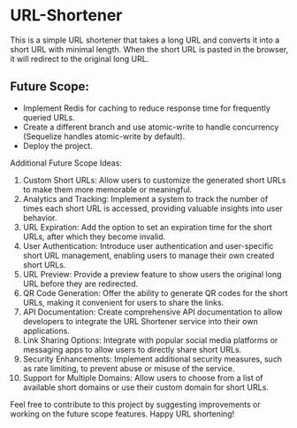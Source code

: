 # URL-Shortener

This is a simple URL shortener that takes a long URL and converts it into a short URL with minimal length. When the short URL is pasted in the browser, it will redirect to the original long URL.

## Future Scope:
- Implement Redis for caching to reduce response time for frequently queried URLs.
- Create a different branch and use atomic-write to handle concurrency (Sequelize handles atomic-write by default).
- Deploy the project.

Additional Future Scope Ideas:
1. Custom Short URLs: Allow users to customize the generated short URLs to make them more memorable or meaningful.
2. Analytics and Tracking: Implement a system to track the number of times each short URL is accessed, providing valuable insights into user behavior.
3. URL Expiration: Add the option to set an expiration time for the short URLs, after which they become invalid.
4. User Authentication: Introduce user authentication and user-specific short URL management, enabling users to manage their own created short URLs.
5. URL Preview: Provide a preview feature to show users the original long URL before they are redirected.
6. QR Code Generation: Offer the ability to generate QR codes for the short URLs, making it convenient for users to share the links.
7. API Documentation: Create comprehensive API documentation to allow developers to integrate the URL Shortener service into their own applications.
8. Link Sharing Options: Integrate with popular social media platforms or messaging apps to allow users to directly share short URLs.
9. Security Enhancements: Implement additional security measures, such as rate limiting, to prevent abuse or misuse of the service.
10. Support for Multiple Domains: Allow users to choose from a list of available short domains or use their custom domain for short URLs.

Feel free to contribute to this project by suggesting improvements or working on the future scope features. Happy URL shortening!
